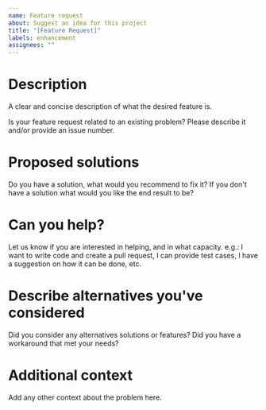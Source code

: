 ```yaml
---
name: Feature request
about: Suggest an idea for this project
title: "[Feature Request]"
labels: enhancement
assignees: ""
---
```


# Description

A clear and concise description of what the desired feature is.

Is your feature request related to an existing problem? Please describe it and/or provide an issue number.

# Proposed solutions

Do you have a solution, what would you recommend to fix it?
If you don't have a solution what would you like the end result to be?

# Can you help?

Let us know if you are interested in helping, and in what capacity. e.g.: I want to write code and create a pull request, I can provide test cases, I have a suggestion on how it can be done, etc.

# Describe alternatives you've considered

Did you consider any alternatives solutions or features?
Did you have a workaround that met your needs?

# Additional context

Add any other context about the problem here.
